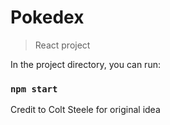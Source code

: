 # Pokedex
> React project

In the project directory, you can run:
### `npm start`

Credit to Colt Steele for original idea

